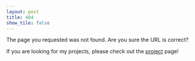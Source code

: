 ```yaml
---
layout: post
title: 404
show_tile: false
---
```


The page you requested was not found. Are you sure the URL is correct?

If you are looking for my projects, please check out the <a href="/project.html">project</a> page!
